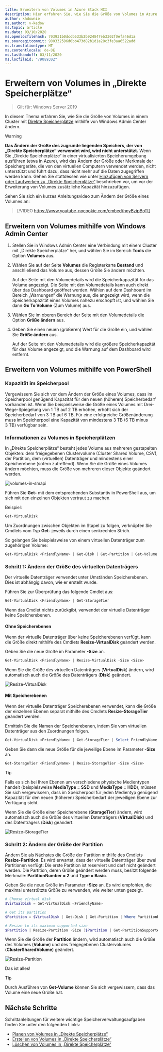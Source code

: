 ```yaml
---
title: Erweitern von Volumes in Azure Stack HCI
description: Hier erfahren Sie, wie Sie die Größe von Volumes in Azure Stack HCI mithilfe von Windows Admin Center und PowerShell ändern.
author: khdownie
ms.author: v-kedow
ms.topic: article
ms.date: 03/10/2020
ms.openlocfilehash: 703931b0dccb533b2b924847eb3302f0efa46d1a
ms.sourcegitcommit: 900332596d0bb473d82b1d1a28c3fe3aa6522add
ms.translationtype: HT
ms.contentlocale: de-DE
ms.lasthandoff: 03/11/2020
ms.locfileid: "79089302"
---
```

# <a name="extending-volumes-in-storage-spaces-direct"></a>Erweitern von Volumes in „Direkte Speicherplätze“
> Gilt für: Windows Server 2019

In diesem Thema erfahren Sie, wie Sie die Größe von Volumes in einem Cluster mit [Direkte Speicherplätze](/windows-server/storage/storage-spaces/storage-spaces-direct-overview) mithilfe von Windows Admin Center ändern.

> [!WARNING]
> **Das Ändern der Größe des zugrunde liegenden Speichers, der von „Direkte Speicherplätze“ verwendet wird, wird nicht unterstützt.** Wenn Sie „Direkte Speicherplätze“ in einer virtualisierten Speicherumgebung ausführen (etwa in Azure), wird das Ändern der Größe oder Merkmale der Speichergeräte, die von den virtuellen Computern verwendet werden, nicht unterstützt und führt dazu, dass nicht mehr auf die Daten zugegriffen werden kann. Gehen Sie stattdessen wie unter [Hinzufügen von Servern oder Laufwerken zu „Direkte Speicherplätze“](/windows-server/storage/storage-spaces/add-nodes) beschrieben vor, um vor der Erweiterung von Volumes zusätzliche Kapazität hinzuzufügen.

Sehen Sie sich ein kurzes Anleitungsvideo zum Ändern der Größe eines Volumes an:

> [!VIDEO https://www.youtube-nocookie.com/embed/hqyBzipBoTI]

## <a name="extending-volumes-using-windows-admin-center"></a>Erweitern von Volumes mithilfe von Windows Admin Center

1. Stellen Sie in Windows Admin Center eine Verbindung mit einem Cluster mit „Direkte Speicherplätze“ her, und wählen Sie im Bereich **Tools** die Option **Volumes** aus.
2. Wählen Sie auf der Seite **Volumes** die Registerkarte **Bestand** und anschließend das Volume aus, dessen Größe Sie ändern möchten.

    Auf der Seite mit den Volumedetails wird die Speicherkapazität für das Volume angezeigt. Die Seite mit den Volumedetails kann auch direkt über das Dashboard geöffnet werden. Wählen auf dem Dashboard im Bereich „Warnungen“ die Warnung aus, die angezeigt wird, wenn die Speicherkapazität eines Volumes nahezu erschöpft ist, und wählen Sie dann **Go To Volume** (Zum Volume) aus.

4. Wählen Sie im oberen Bereich der Seite mit den Volumedetails die Option **Größe ändern** aus.
5. Geben Sie einen neuen (größeren) Wert für die Größe ein, und wählen Sie **Größe ändern** aus.

    Auf der Seite mit den Volumedetails wird die größere Speicherkapazität für das Volume angezeigt, und die Warnung auf dem Dashboard wird entfernt.

## <a name="extending-volumes-using-powershell"></a>Erweitern von Volumes mithilfe von PowerShell

### <a name="capacity-in-the-storage-pool"></a>Kapazität im Speicherpool

Vergewissern Sie sich vor dem Ändern der Größe eines Volumes, dass im Speicherpool genügend Kapazität für den neuen (höheren) Speicherbedarf vorhanden ist. Wenn Sie beispielsweise die Größe eines Volumes mit Drei-Wege-Spiegelung von 1 TB auf 2 TB erhöhen, erhöht sich der Speicherbedarf von 3 TB auf 6 TB. Für eine erfolgreiche Größenänderung muss im Speicherpool eine Kapazität von mindestens 3 TB (6 TB minus 3 TB) verfügbar sein.

### <a name="familiarity-with-volumes-in-storage-spaces"></a>Informationen zu Volumes in Speicherplätzen

In „Direkte Speicherplätze“ besteht jedes Volume aus mehreren gestapelten Objekten: dem freigegebenen Clustervolume (Cluster Shared Volume, CSV), der Partition, dem (virtuellen) Datenträger und mindestens einer Speicherebene (sofern zutreffend). Wenn Sie die Größe eines Volumes ändern möchten, muss die Größe von mehreren dieser Objekte geändert werden.

![volumes-in-smapi](media/extend-volumes/volumes-in-smapi.png)

Führen Sie **Get-** mit dem entsprechenden Substantiv in PowerShell aus, um sich mit den einzelnen Objekten vertraut zu machen.

Beispiel:

```PowerShell
Get-VirtualDisk
```

Um Zuordnungen zwischen Objekten im Stapel zu folgen, verknüpfen Sie Cmdlets vom Typ **Get-** jeweils durch einen senkrechten Strich.

So gelangen Sie beispielsweise von einem virtuellen Datenträger zum zugehörigen Volume:

```PowerShell
Get-VirtualDisk <FriendlyName> | Get-Disk | Get-Partition | Get-Volume 
```

### <a name="step-1--resize-the-virtual-disk"></a>Schritt 1: Ändern der Größe des virtuellen Datenträgers

Der virtuelle Datenträger verwendet unter Umständen Speicherebenen. Dies ist abhängig davon, wie er erstellt wurde.

Führen Sie zur Überprüfung das folgende Cmdlet aus:

```PowerShell
Get-VirtualDisk <FriendlyName> | Get-StorageTier 
```

Wenn das Cmdlet nichts zurückgibt, verwendet der virtuelle Datenträger keine Speicherebenen.

#### <a name="no-storage-tiers"></a>Ohne Speicherebenen

Wenn der virtuelle Datenträger über keine Speicherebenen verfügt, kann die Größe direkt mithilfe des Cmdlets **Resize-VirtualDisk** geändert werden.

Geben Sie die neue Größe im Parameter **-Size** an.

```PowerShell
Get-VirtualDisk <FriendlyName> | Resize-VirtualDisk -Size <Size>
```

Wenn Sie die Größe des virtuellen Datenträgers (**VirtualDisk**) ändern, wird automatisch auch die Größe des Datenträgers (**Disk**) geändert.

![Resize-VirtualDisk](media/extend-volumes/Resize-VirtualDisk.gif)

#### <a name="with-storage-tiers"></a>Mit Speicherebenen

Wenn der virtuelle Datenträger Speicherebenen verwendet, kann die Größe der einzelnen Ebenen separat mithilfe des Cmdlets **Resize-StorageTier** geändert werden.

Ermitteln Sie die Namen der Speicherebenen, indem Sie vom virtuellen Datenträger aus den Zuordnungen folgen.

```PowerShell
Get-VirtualDisk <FriendlyName> | Get-StorageTier | Select FriendlyName
```

Geben Sie dann die neue Größe für die jeweilige Ebene im Parameter **-Size** an.

```PowerShell
Get-StorageTier <FriendlyName> | Resize-StorageTier -Size <Size>
```

> [!TIP]
> Falls es sich bei Ihren Ebenen um verschiedene physische Medientypen handelt (beispielsweise **MediaType = SSD** und **MediaType = HDD**), müssen Sie sich vergewissern, dass im Speicherpool für jeden Medientyp genügend Kapazität für den neuen (höheren) Speicherbedarf der jeweiligen Ebene zur Verfügung steht.

Wenn Sie die Größe einer Speicherebene (**StorageTier**) ändern, wird automatisch auch die Größe des virtuellen Datenträgers (**VirtualDisk**) und des Datenträgers (**Disk**) geändert.

![Resize-StorageTier](media/extend-volumes/Resize-StorageTier.gif)

### <a name="step-2--resize-the-partition"></a>Schritt 2: Ändern der Größe der Partition

Ändern Sie als Nächstes die Größe der Partition mithilfe des Cmdlets **Resize-Partition**. Es wird erwartet, dass der virtuelle Datenträger über zwei Partitionen verfügt: Die erste Partition ist reserviert und darf nicht geändert werden. Die Partition, deren Größe geändert werden muss, besitzt folgende Merkmale: **PartitionNumber = 2** und **Type = Basic**.

Geben Sie die neue Größe im Parameter **-Size** an. Es wird empfohlen, die maximal unterstützte Größe zu verwenden, wie weiter unten gezeigt.

```PowerShell
# Choose virtual disk
$VirtualDisk = Get-VirtualDisk <FriendlyName>

# Get its partition
$Partition = $VirtualDisk | Get-Disk | Get-Partition | Where PartitionNumber -Eq 2

# Resize to its maximum supported size 
$Partition | Resize-Partition -Size ($Partition | Get-PartitionSupportedSize).SizeMax
```

Wenn Sie die Größe der **Partition** ändern, wird automatisch auch die Größe des Volumes (**Volume**) und des freigegebenen Clustervolumes (**ClusterSharedVolume**) geändert.

![Resize-Partition](media/extend-volumes/Resize-Partition.gif)

Das ist alles!

> [!TIP]
> Durch Ausführen von **Get-Volume** können Sie sich vergewissern, dass das Volume eine neue Größe hat.

## <a name="next-steps"></a>Nächste Schritte

Schrittanleitungen für weitere wichtige Speicherverwaltungsaufgaben finden Sie unter den folgenden Links:

- [Planen von Volumes in „Direkte Speicherplätze“](/windows-server/storage/storage-spaces/plan-volumes)
- [Erstellen von Volumes in „Direkte Speicherplätze“](/windows-server/storage/storage-spaces/create-volumes)
- [Löschen von Volumes in „Direkte Speicherplätze“](/windows-server/storage/storage-spaces/delete-volumes)